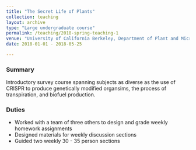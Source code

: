 ```yaml
---
title: "The Secret Life of Plants"
collection: teaching
layout: archive
type: "Large undergraduate course"
permalink: /teaching/2018-spring-teaching-1
venue: "University of California Berkeley, Department of Plant and Microbial Biology"
date: 2018-01-01 - 2018-05-25

---
```

### Summary
Introductory survey course spanning subjects as diverse as the use of CRISPR to produce genetically modified organsims, the process of transpiration, and biofuel production.

### Duties
   * Worked with a team of three others to design and grade weekly homework assignments
   * Designed materials for weekly discussion sections
   * Guided two weekly 30 - 35 person sections
